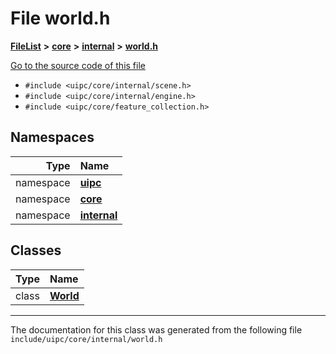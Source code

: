 

# File world.h



[**FileList**](files.md) **>** [**core**](dir_eca9d1283f7cad9ff89c5ab44937d4d9.md) **>** [**internal**](dir_115c6c39d81d30f3e74f2509c90b0b60.md) **>** [**world.h**](internal_2world_8h.md)

[Go to the source code of this file](internal_2world_8h_source.md)



* `#include <uipc/core/internal/scene.h>`
* `#include <uipc/core/internal/engine.h>`
* `#include <uipc/core/feature_collection.h>`













## Namespaces

| Type | Name |
| ---: | :--- |
| namespace | [**uipc**](namespaceuipc.md) <br> |
| namespace | [**core**](namespaceuipc_1_1core.md) <br> |
| namespace | [**internal**](namespaceuipc_1_1core_1_1internal.md) <br> |


## Classes

| Type | Name |
| ---: | :--- |
| class | [**World**](classuipc_1_1core_1_1internal_1_1_world.md) <br> |



















































------------------------------
The documentation for this class was generated from the following file `include/uipc/core/internal/world.h`

